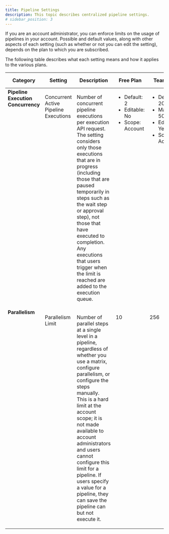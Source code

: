 ```yaml
---
title: Pipeline Settings
description: This topic describes centralized pipeline settings.
# sidebar_position: 3
---
```

If you are an account administrator, you can enforce limits on the usage of pipelines in your account. Possible and default values, along with other aspects of each setting (such as whether or not you can edit the setting), depends on the plan to which you are subscribed.

The following table describes what each setting means and how it applies to the various plans.

<table>
  <thead>
    <tr>
      <th>Category</th>
      <th>Setting</th>
      <th>Description</th>
      <th>Free Plan</th>
      <th>Team Plan</th>
      <th>Enterprise Plan</th>
    </tr>
  </thead>
  <tbody>
    <tr valign="top">
      <td>
        <strong>Pipeline Execution Concurrency</strong>
      </td>
      <td>
        <p>Concurrent Active Pipeline Executions</p>
      </td>
      <td>
        <p>Number of concurrent pipeline executions per execution API request. The setting considers only those executions that are in progress (including those that are paused temporarily in steps such as the wait step or approval step), not those that have executed to completion. Any executions that users trigger when the limit is reached are added to the execution queue.</p>
      </td>
      <td>
        <ul>
          <li>Default: 2</li>
          <li>Editable: No</li>
          <li>Scope: Account</li>
        </ul>
      </td>
      <td>
        <ul>
          <li>Default: 200</li>
          <li>Maximum: 500</li>
          <li>Editable: Yes</li>
          <li>Scope: Account</li>
        </ul>
      </td>
            <td>
        <ul>
          <li>Default: 500</li>
          <li>Maximum: 1000</li>
          <li>Editable: Yes</li>
          <li>Scope: Account</li>
        </ul>
      </td>
    </tr>
    <tr valign="top">
      <td>
        <strong>Parallelism</strong>
      </td>
      <td>
        <p>Parallelism Limit</p>
      </td>
      <td>
        <p>Number of parallel steps at a single level in a pipeline, regardless of whether you use a matrix, configure parallelism, or configure the steps manually. This is a hard limit at the account scope; it is not made available to account administrators and users cannot configure this limit for a pipeline. If users specify a value for a pipeline, they can save the pipeline can but not execute it.</p>
      </td>
      <td>
        <p>10</p>
      </td>
      <td>
        <p>256</p>
      </td>
            <td>
        <p>256</p>
      </td>
    </tr>
  </tbody>
</table>
